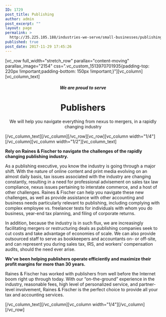 ```yaml
---
ID: 1729
post_title: Publishing
author: admin
post_excerpt: ""
layout: page
permalink: >
  http://35.225.105.188/industries-we-serve/small-businesses/publishing/
published: true
post_date: 2017-11-29 17:45:26
---
```

[vc_row full_width="stretch_row" parallax="content-moving" parallax_image="2154" css=".vc_custom_1513970701935{padding-top: 220px !important;padding-bottom: 150px !important;}"][vc_column][vc_column_text]
<h5 style="text-align: center;">We are proud to serve</h5>
<h1 style="text-align: center;">Publishers</h1>
<p style="text-align: center;">We will help you navigate everything from nexus to mergers, in a rapidly changing industry</p>
[/vc_column_text][/vc_column][/vc_row][vc_row][vc_column width="1/4"][/vc_column][vc_column width="1/2"][vc_column_text]
<p style="font-weight: 400;"><b><strong>Rely on Raines &amp; Fischer to navigate the challenges of the rapidly changing publishing industry.</strong></b></p>
<p style="font-weight: 400;">As a publishing executive, you know the industry is going through a major shift. With the nature of online content and print media evolving on an almost daily basis, tax issues associated with the industry are changing constantly, resulting in a need for professional advisement on sales tax law compliance, nexus issues pertaining to interstate commerce, and a host of other challenges. Raines &amp; Fischer can help you navigate these new challenges, as well as provide assistance with other accounting and business needs particularly relevant to publishing, including complying with complex employee vs. freelancer tests for individuals with whom you do business, year-end tax planning, and filing of corporate returns.</p>
<p style="font-weight: 400;">In addition, because the industry is in such flux, we are increasingly facilitating mergers or restructuring deals as publishing companies seek to cut costs and take advantage of economies of scale. We can also provide outsourced staff to serve as bookkeepers and accountants on- or off-site, and can represent you during sales tax, IRS, and workers' compensation audits, should the need ever arise.</p>
<p style="font-weight: 400;"><b><strong>We've been helping publishers operate efficiently and maximize their profit margins for more than 30 years.</strong></b></p>
<p style="font-weight: 400;">Raines &amp; Fischer has worked with publishers from well before the Internet boom right up through today. With our “on-the-ground” experience in the industry, reasonable fees, high level of personalized service, and partner-level involvement, Raines &amp; Fischer is the perfect choice to provide all your tax and accounting services.</p>
[/vc_column_text][/vc_column][vc_column width="1/4"][/vc_column][/vc_row]